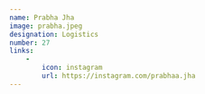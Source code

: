 ```yaml
---
name: Prabha Jha
image: prabha.jpeg
designation: Logistics
number: 27
links:
    -
        icon: instagram
        url: https://instagram.com/prabhaa.jha
---
```


